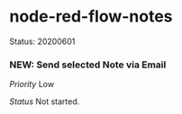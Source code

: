 # node-red-flow-notes
Status: 20200601

### NEW: Send selected Note via Email

_Priority_
Low

_Status_
Not started.
